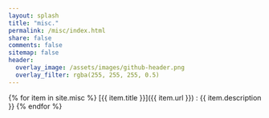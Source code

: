 ```yaml
---
layout: splash
title: "misc."
permalink: /misc/index.html
share: false
comments: false
sitemap: false
header:
  overlay_image: /assets/images/github-header.png
  overlay_filter: rgba(255, 255, 255, 0.5)
---
```


{% for item in site.misc %}
  [{{ item.title }}]({{ item.url }})
  : {{ item.description }}
{% endfor %}